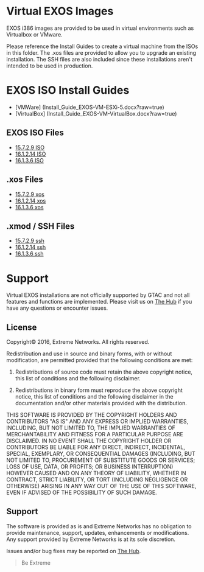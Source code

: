 # Virtual EXOS Images
EXOS i386 images are provided to be used in virtual environments such as Virtualbox or VMware.

Please reference the Install Guides to create a virtual machine from the ISOs in this folder.  The .xos files are provided to allow you to upgrade an existing installation.  The SSH files are also included since these installations aren't intended to be used in production.

# EXOS ISO Install Guides
* [VMWare] (Install_Guide_EXOS-VM-ESXi-5.docx?raw=true)
* [VirtualBox] (Install_Guide_EXOS-VM-VirtualBox.docx?raw=true)

## EXOS ISO Files
* [15.7.2.9 ISO](exospc-15.7.2.9.iso?raw=true)
* [16.1.2.14 ISO](exospc-16.1.2.14.iso?raw=true)
* [16.1.3.6 ISO](exospc-16.1.3.6.iso?raw=true)

## .xos Files
* [15.7.2.9 xos](exospc-15.7.2.9.xos?raw=true)
* [16.1.2.14 xos](exospc-16.1.2.14.xos?raw=true)
* [16.1.3.6 xos](exospc-16.1.3.6.xos?raw=true)

## .xmod / SSH Files
* [15.7.2.9 ssh](exospc-15.7.2.9-ssh.xmod?raw=true)
* [16.1.2.14 ssh](exospc-16.1.2.14-ssh.xmod?raw=true)
* [16.1.3.6 ssh](exospc-16.1.3.6-ssh.xmod?raw=true)

# Support
Virtual EXOS installations are not officially supported by GTAC and not all features and functions are implemented.  Please visit us on [The Hub](https://community.extremenetworks.com/extreme) if you have any questions or encounter issues.

## License
Copyright© 2016, Extreme Networks.  All rights reserved.

Redistribution and use in source and binary forms, with or without modification,
are permitted provided that the following conditions are met:

1. Redistributions of source code must retain the above copyright notice, this
list of conditions and the following disclaimer.

2. Redistributions in binary form must reproduce the above copyright notice,
this list of conditions and the following disclaimer in the documentation
and/or other materials provided with the distribution.

THIS SOFTWARE IS PROVIDED BY THE COPYRIGHT HOLDERS AND CONTRIBUTORS "AS IS" AND
ANY EXPRESS OR IMPLIED WARRANTIES, INCLUDING, BUT NOT LIMITED TO, THE IMPLIED
WARRANTIES OF MERCHANTABILITY AND FITNESS FOR A PARTICULAR PURPOSE ARE
DISCLAIMED. IN NO EVENT SHALL THE COPYRIGHT HOLDER OR CONTRIBUTORS BE LIABLE
FOR ANY DIRECT, INDIRECT, INCIDENTAL, SPECIAL, EXEMPLARY, OR CONSEQUENTIAL
DAMAGES (INCLUDING, BUT NOT LIMITED TO, PROCUREMENT OF SUBSTITUTE GOODS OR
SERVICES; LOSS OF USE, DATA, OR PROFITS; OR BUSINESS INTERRUPTION) HOWEVER
CAUSED AND ON ANY THEORY OF LIABILITY, WHETHER IN CONTRACT, STRICT LIABILITY,
OR TORT (INCLUDING NEGLIGENCE OR OTHERWISE) ARISING IN ANY WAY OUT OF THE USE
OF THIS SOFTWARE, EVEN IF ADVISED OF THE POSSIBILITY OF SUCH DAMAGE.

## Support
The software is provided as is and Extreme Networks has no obligation to provide
maintenance, support, updates, enhancements or modifications.
Any support provided by Extreme Networks is at its sole discretion.

Issues and/or bug fixes may be reported on [The Hub](https://community.extremenetworks.com/extreme).

>Be Extreme
